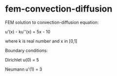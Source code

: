 # fem-convection-diffusion
FEM solution to convection-diffusion equation:

u'(x) - ku''(x) = 5x - 10

where k is real number and x in [0,1]

Boundary conditions:

Dirichlet u(0) = 5

Neumann u'(1) = 3


